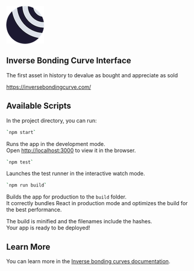 ![Banner!](public/IBC_Logo_Circlized.png)

## Inverse Bonding Curve Interface

The first asset in history to devalue as bought and appreciate as sold

https://inversebondingcurve.com/

## Available Scripts

In the project directory, you can run:

```bash
`npm start`
```

Runs the app in the development mode.<br /> Open
[http://localhost:3000](http://localhost:3000) to view it in the browser.

```bash
`npm test`
```

Launches the test runner in the interactive watch mode.

```bash
`npm run build`
```

Builds the app for production to the `build` folder.<br /> It correctly bundles
React in production mode and optimizes the build for the best performance.

The build is minified and the filenames include the hashes.<br /> Your app is
ready to be deployed!

## Learn More

You can learn more in the
[Inverse bonding curves documentation](https://docs.inversebondingcurve.com/).